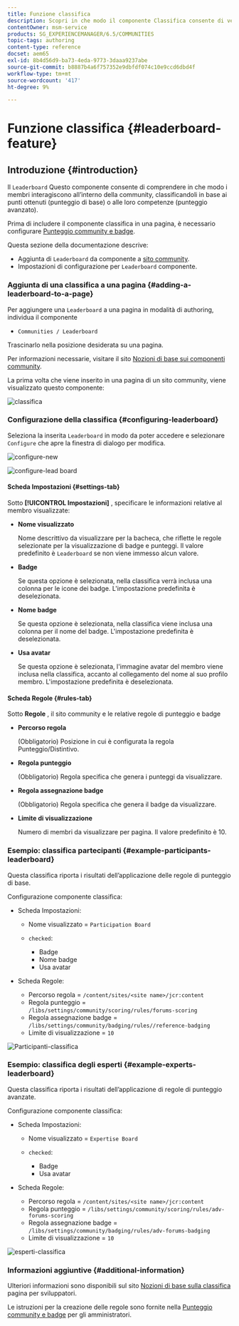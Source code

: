 ```yaml
---
title: Funzione classifica
description: Scopri in che modo il componente Classifica consente di vedere come interagiscono i membri della community classificandoli in base ai punti ottenuti e alle competenze acquisite.
contentOwner: msm-service
products: SG_EXPERIENCEMANAGER/6.5/COMMUNITIES
topic-tags: authoring
content-type: reference
docset: aem65
exl-id: 8b4d56d9-ba73-4eda-9773-3daaa9237abe
source-git-commit: b8887b4a6f757352e9dbfdf074c10e9ccd6dbd4f
workflow-type: tm+mt
source-wordcount: '417'
ht-degree: 9%

---
```


# Funzione classifica {#leaderboard-feature}

## Introduzione {#introduction}

Il `Leaderboard` Questo componente consente di comprendere in che modo i membri interagiscono all’interno della community, classificandoli in base ai punti ottenuti (punteggio di base) o alle loro competenze (punteggio avanzato).

Prima di includere il componente classifica in una pagina, è necessario configurare [Punteggio community e badge](/help/communities/implementing-scoring.md).

Questa sezione della documentazione descrive:

* Aggiunta di `Leaderboard` da componente a [sito community](/help/communities/overview.md#community-sites).
* Impostazioni di configurazione per `Leaderboard` componente.

### Aggiunta di una classifica a una pagina {#adding-a-leaderboard-to-a-page}

Per aggiungere una `Leaderboard` a una pagina in modalità di authoring, individua il componente

* `Communities / Leaderboard`

Trascinarlo nella posizione desiderata su una pagina.

Per informazioni necessarie, visitare il sito [Nozioni di base sui componenti community](/help/communities/basics.md).

La prima volta che viene inserito in una pagina di un sito community, viene visualizzato questo componente:

![classifica](assets/leaderboard.png)

### Configurazione della classifica {#configuring-leaderboard}

Seleziona la inserita `Leaderboard` in modo da poter accedere e selezionare `Configure` che apre la finestra di dialogo per modifica.

![configure-new](assets/configure-new.png)

![configure-lead board](assets/configure-leaderboard.png)

#### Scheda Impostazioni {#settings-tab}

Sotto **[!UICONTROL Impostazioni]** , specificare le informazioni relative al membro visualizzate:

* **Nome visualizzato**

  Nome descrittivo da visualizzare per la bacheca, che riflette le regole selezionate per la visualizzazione di badge e punteggi.
Il valore predefinito è `Leaderboard` se non viene immesso alcun valore.

* **Badge**

  Se questa opzione è selezionata, nella classifica verrà inclusa una colonna per le icone dei badge.
L&#39;impostazione predefinita è deselezionata.

* **Nome badge**

  Se questa opzione è selezionata, nella classifica viene inclusa una colonna per il nome del badge.
L&#39;impostazione predefinita è deselezionata.

* **Usa avatar**

  Se questa opzione è selezionata, l&#39;immagine avatar del membro viene inclusa nella classifica, accanto al collegamento del nome al suo profilo membro.
L&#39;impostazione predefinita è deselezionata.

#### Scheda Regole {#rules-tab}

Sotto **Regole** , il sito community e le relative regole di punteggio e badge

* **Percorso regola**

  (Obbligatorio) Posizione in cui è configurata la regola Punteggio/Distintivo.

* **Regola punteggio**

  (Obbligatorio) Regola specifica che genera i punteggi da visualizzare.

* **Regola assegnazione badge**

  (Obbligatorio) Regola specifica che genera il badge da visualizzare.

* **Limite di visualizzazione**

  Numero di membri da visualizzare per pagina. Il valore predefinito è 10.

### Esempio: classifica partecipanti {#example-participants-leaderboard}

Questa classifica riporta i risultati dell’applicazione delle regole di punteggio di base.

Configurazione componente classifica:

* Scheda Impostazioni:

   * Nome visualizzato = `Participation Board`
   * `checked`:

      * Badge
      * Nome badge
      * Usa avatar

* Scheda Regole:

   * Percorso regola = `/content/sites/<site name>/jcr:content`
   * Regola punteggio = `/libs/settings/community/scoring/rules/forums-scoring`
   * Regola assegnazione badge = `/libs/settings/community/badging/rules//reference-badging`
   * Limite di visualizzazione = `10`

![Participanti-classifica](assets/participants-leaderboard.png)

### Esempio: classifica degli esperti {#example-experts-leaderboard}

Questa classifica riporta i risultati dell’applicazione di regole di punteggio avanzate.

Configurazione componente classifica:

* Scheda Impostazioni:

   * Nome visualizzato = `Expertise Board`
   * `checked`:

      * Badge
      * Usa avatar

* Scheda Regole:

   * Percorso regola = `/content/sites/<site name>/jcr:content`
   * Regola punteggio = `/libs/settings/community/scoring/rules/adv-forums-scoring`
   * Regola assegnazione badge = `/libs/settings/community/badging/rules/adv-forums-badging`
   * Limite di visualizzazione = `10`

![esperti-classifica](assets/experts-leaderboard.png)

### Informazioni aggiuntive {#additional-information}

Ulteriori informazioni sono disponibili sul sito [Nozioni di base sulla classifica](/help/communities/leaderboard.md) pagina per sviluppatori.

Le istruzioni per la creazione delle regole sono fornite nella [Punteggio community e badge](/help/communities/implementing-scoring.md) per gli amministratori.
